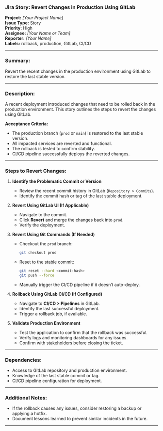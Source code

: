 ### **Jira Story: Revert Changes in Production Using GitLab**  

**Project:** _[Your Project Name]_  
**Issue Type:** Story  
**Priority:** High  
**Assignee:** _[Your Name or Team]_  
**Reporter:** _[Your Name]_  
**Labels:** rollback, production, GitLab, CI/CD  

---

### **Summary:**  
Revert the recent changes in the production environment using GitLab to restore the last stable version.

---

### **Description:**  
A recent deployment introduced changes that need to be rolled back in the production environment. This story outlines the steps to revert the changes using GitLab.  

**Acceptance Criteria:**  
- The production branch (`prod` or `main`) is restored to the last stable version.  
- All impacted services are reverted and functional.  
- The rollback is tested to confirm stability.  
- CI/CD pipeline successfully deploys the reverted changes.  

---

### **Steps to Revert Changes:**  
1. **Identify the Problematic Commit or Version**  
   - Review the recent commit history in GitLab (`Repository > Commits`).  
   - Identify the commit hash or tag of the last stable deployment.  

2. **Revert Using GitLab UI (If Applicable)**  
   - Navigate to the commit.  
   - Click **Revert** and merge the changes back into `prod`.  
   - Verify the deployment.  

3. **Revert Using Git Commands (If Needed)**  
   - Checkout the `prod` branch:  
     ```bash
     git checkout prod
     ```  
   - Reset to the stable commit:  
     ```bash
     git reset --hard <commit-hash>
     git push --force
     ```  
   - Manually trigger the CI/CD pipeline if it doesn’t auto-deploy.  

4. **Rollback Using GitLab CI/CD (If Configured)**  
   - Navigate to **CI/CD > Pipelines** in GitLab.  
   - Identify the last successful deployment.  
   - Trigger a rollback job, if available.  

5. **Validate Production Environment**  
   - Test the application to confirm that the rollback was successful.  
   - Verify logs and monitoring dashboards for any issues.  
   - Confirm with stakeholders before closing the ticket.  

---

### **Dependencies:**  
- Access to GitLab repository and production environment.  
- Knowledge of the last stable commit or tag.  
- CI/CD pipeline configuration for deployment.  

---

### **Additional Notes:**  
- If the rollback causes any issues, consider restoring a backup or applying a hotfix.  
- Document lessons learned to prevent similar incidents in the future.  

---
